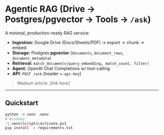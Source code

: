 # Agentic RAG (Drive → Postgres/pgvector → Tools → `/ask`)

A minimal, production-ready RAG service:
- **Ingestion:** Google Drive (Docs/Sheets/PDF) → export → chunk → embed
- **Storage:** Postgres **pgvector** (`documents`, `document_rows`, `document_metadata`)
- **Retrieval:** `match_documents(query_embedding, match_count, filter)`
- **Agent:** OpenAI Chat Completions w/ tool-calling
- **API:** `POST /ask` (header `x-api-key`)

> Medium article: _[link here]_

---

## Quickstart

```bash
python -m venv .venv
# Windows:
.\.venv\Scripts\Activate.ps1
pip install -r requirements.txt
